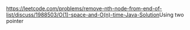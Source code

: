 https://leetcode.com/problems/remove-nth-node-from-end-of-list/discuss/1988503/O(1)-space-and-O(n)-time-Java-Solution
​
Using  two pointer